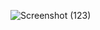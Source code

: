 
![Screenshot (123)](https://github.com/Divyesh032040/Mini-Projects/assets/127118175/8cc2feea-ca57-4334-ba42-ce40e5bddbf6)
